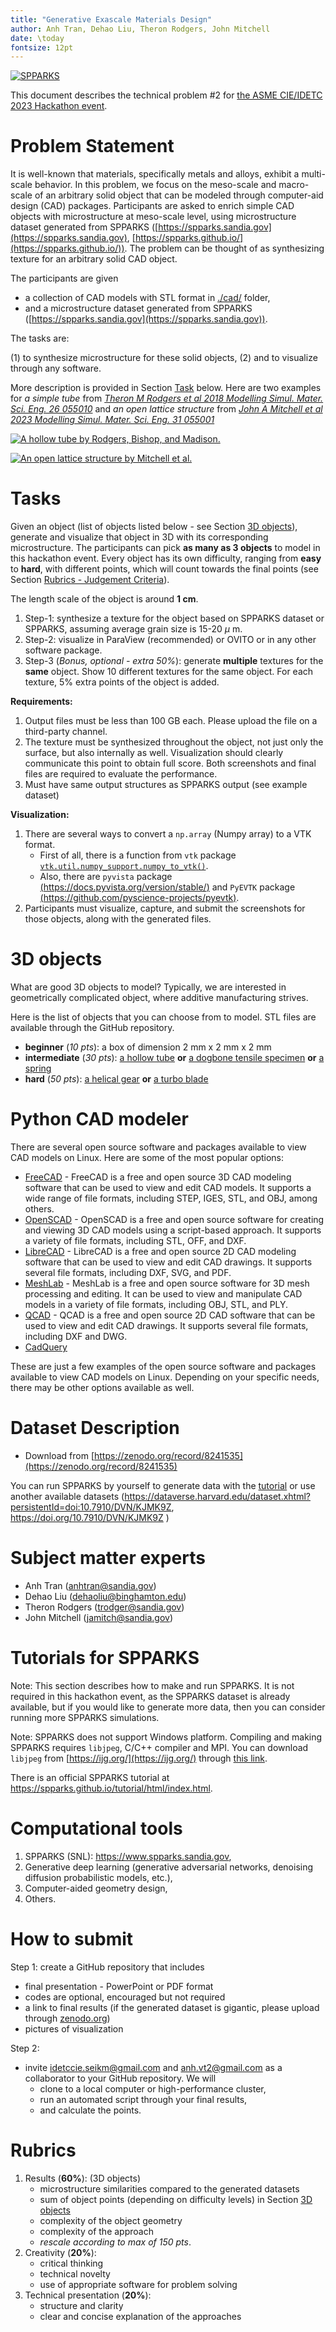 ```yaml
---
title: "Generative Exascale Materials Design"
author: Anh Tran, Dehao Liu, Theron Rodgers, John Mitchell
date: \today
fontsize: 12pt
---
```


[![SPPARKS](./img/cropped_spparks_horizontal.png "spparks.sandia.gov")](https://spparks.sandia.gov)

This document describes the technical problem #2 for [the ASME CIE/IDETC 2023 Hackathon event](https://event.asme.org/IDETC-CIE/Program/Student-Hackathon).

# Problem Statement

It is well-known that materials, specifically metals and alloys, exhibit a multi-scale behavior. In this problem, we focus on the meso-scale and macro-scale of an arbitrary solid object that can be modeled through computer-aid design (CAD) packages. Participants are asked to enrich simple CAD objects with microstructure at meso-scale level, using microstructure dataset generated from SPPARKS ([https://spparks.sandia.gov](https://spparks.sandia.gov), [https://spparks.github.io/](https://spparks.github.io/)). The problem can be thought of as synthesizing texture for an arbitrary solid CAD object.

The participants are given

* a collection of CAD models with STL format in [./cad/](cad/) folder,
* and a microstructure dataset generated from SPPARKS ([https://spparks.sandia.gov](https://spparks.sandia.gov)).

The tasks are:

(1) to synthesize microstructure for these solid objects,
(2) and to visualize through any software.

More description is provided in Section [Task](#task) below. Here are two examples for *a simple tube* from [*Theron M Rodgers et al 2018 Modelling Simul. Mater. Sci. Eng. 26 055010*](https://iopscience.iop.org/article/10.1088/1361-651X/aac616/meta) and *an open lattice structure* from [*John A Mitchell
et al 2023 Modelling Simul. Mater. Sci. Eng. 31 055001*](https://iopscience.iop.org/article/10.1088/1361-651X/accc4b)

[![A hollow tube by Rodgers, Bishop, and Madison.](./img/tube-AM.jpg "A hollow tube by Rodgers, Bishop, and Madison")](https://iopscience.iop.org/article/10.1088/1361-651X/aac616/meta)

[![An open lattice structure by Mitchell et al.](./img/shell-AM.png "An open lattice structure by Mitchell et al.")](https://iopscience.iop.org/article/10.1088/1361-651X/accc4b)

# <a name="task"></a> Tasks

Given an object (list of objects listed below - see Section [3D objects](#3d-objects)), generate and visualize that object in 3D with its corresponding microstructure. The participants can pick **as many as 3 objects** to model in this hackathon event. Every object has its own difficulty, ranging from **easy** to **hard**, with different points, which will count towards the final points (see Section [Rubrics - Judgement Criteria](#rubrics)). 

The length scale of the object is around **1 cm**. 


1. Step-1: synthesize a texture for the object based on SPPARKS dataset or SPPARKS, assuming average grain size is 15-20 $\mu$ m. 
1. Step-2: visualize in ParaView (recommended) or OVITO or in any other software package.
1. Step-3 (*Bonus, optional - extra 50%*): generate **multiple** textures for the **same** object. Show 10 different textures for the same object. For each texture, 5% extra points of the object is added.

**Requirements:**

1. Output files must be less than 100 GB each. Please upload the file on a third-party channel. 
2. The texture must be synthesized throughout the object, not just only the surface, but also internally as well. Visualization should clearly communicate this point to obtain full score. Both screenshots and final files are required to evaluate the performance.
3. Must have same output structures as SPPARKS output (see example dataset)

**Visualization:**

1. There are several ways to convert a `np.array` (Numpy array) to a VTK format. 
    * First of all, there is a function from `vtk` package [`vtk.util.numpy_support.numpy_to_vtk()`](https://github.com/Kitware/VTK/blob/0e3d0202115be28c521b3116e664250a8c8368c1/Wrapping/Python/vtkmodules/util/numpy_support.py#L104-L127).
    * Also, there are `pyvista` package [(https://docs.pyvista.org/version/stable/)](https://docs.pyvista.org/version/stable/) and `PyEVTK` package [(https://github.com/pyscience-projects/pyevtk)](https://github.com/pyscience-projects/pyevtk).
2. Participants must visualize, capture, and submit the screenshots for those objects, along with the generated files. 


# <a name="3d-objects"></a> 3D objects

What are good 3D objects to model? Typically, we are interested in geometrically complicated object, where additive manufacturing strives. 

Here is the list of objects that you can choose from to model. STL files are available through the GitHub repository.

* **beginner** (*10 pts*): a box of dimension 2 mm x 2 mm x 2 mm
* **intermediate** (*30 pts*): [a hollow tube](./cad/tube.stl) **or** [a dogbone tensile specimen](./cad/dog_bone.stl) **or** [a spring](./cad/spring.stl)
* **hard** (*50 pts*): [a helical gear](./cad/helical_gear.stl) **or** [a turbo blade](./cad/turbo-blade.stl)

# Python CAD modeler


There are several open source software and packages available to view CAD models on Linux. Here are some of the most popular options:

* [FreeCAD](https://www.freecad.org/) - FreeCAD is a free and open source 3D CAD modeling software that can be used to view and edit CAD models. It supports a wide range of file formats, including STEP, IGES, STL, and OBJ, among others.
* [OpenSCAD](https://openscad.org/) - OpenSCAD is a free and open source software for creating and viewing 3D CAD models using a script-based approach. It supports a variety of file formats, including STL, OFF, and DXF.
* [LibreCAD](https://librecad.org) - LibreCAD is a free and open source 2D CAD modeling software that can be used to view and edit CAD drawings. It supports several file formats, including DXF, SVG, and PDF.
* [MeshLab](https://www.meshlab.net/) - MeshLab is a free and open source software for 3D mesh processing and editing. It can be used to view and manipulate CAD models in a variety of file formats, including OBJ, STL, and PLY.
* [QCAD](https://www.qcad.org/en/) - QCAD is a free and open source 2D CAD software that can be used to view and edit CAD drawings. It supports several file formats, including DXF and DWG.
* [CadQuery](https://github.com/CadQuery/cadquery)

These are just a few examples of the open source software and packages available to view CAD models on Linux. Depending on your specific needs, there may be other options available as well.

# Dataset Description

* Download from [https://zenodo.org/record/8241535](https://zenodo.org/record/8241535)

You can run SPPARKS by yourself to generate data with the [tutorial](#tutorial) or use another available datasets (https://dataverse.harvard.edu/dataset.xhtml?persistentId=doi:10.7910/DVN/KJMK9Z, https://doi.org/10.7910/DVN/KJMK9Z )

# <a name="subject-matter-experts"></a> Subject matter experts

* Anh Tran (anhtran@sandia.gov)
* Dehao Liu (dehaoliu@binghamton.edu)
* Theron Rodgers (trodger@sandia.gov)
* John Mitchell (jamitch@sandia.gov)

# <a name="tutorial"></a> Tutorials for SPPARKS

Note: This section describes how to make and run SPPARKS. It is not required in this hackathon event, as the SPPARKS dataset is already available, but if you would like to generate more data, then you can consider running more SPPARKS simulations.

Note: SPPARKS does not support Windows platform. Compiling and making SPPARKS requires `libjpeg`, C/C++ compiler and MPI. You can download `libjpeg` from [https://ijg.org/](https://ijg.org/) through [this link](https://ijg.org/files/jpegsrc.v9e.tar.gz).

There is an official SPPARKS tutorial at https://spparks.github.io/tutorial/html/index.html.

# <a name="computational-tools"></a> Computational tools

1. SPPARKS (SNL): https://www.spparks.sandia.gov,
2. Generative deep learning (generative adversarial networks, denoising diffusion probabilistic models, etc.),
3. Computer-aided geometry design,
4. Others.

# <a name="how-to-submit"></a> How to submit

Step 1: create a GitHub repository that includes

* final presentation - PowerPoint or PDF format
* codes are optional, encouraged but not required
* a link to final results (if the generated dataset is gigantic, please upload through [zenodo.org](https://zenodo.org/))
* pictures of visualization

Step 2: 

* invite idetccie.seikm@gmail.com and anh.vt2@gmail.com as a collaborator to your GitHub repository. We will
    * clone to a local computer or high-performance cluster,
    * run an automated script through your final results,
    * and calculate the points.

# <a name="rubrics"></a> Rubrics

1. Results (**60%**): (3D objects) 
    * microstructure similarities compared to the generated datasets
    * sum of object points (depending on difficulty levels) in Section [3D objects](#3d-objects) 
    * complexity of the object geometry
    * complexity of the approach
    * *rescale according to max of 150 pts*.
1. Creativity (**20%**): 
    * critical thinking
    * technical novelty 
    * use of appropriate software for problem solving 
1. Technical presentation (**20%**): 
    * structure and clarity
    * clear and concise explanation of the approaches 

